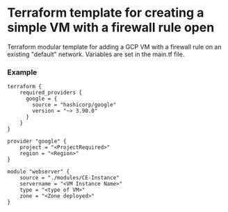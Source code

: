 # Terraform template for creating a simple VM with a firewall rule open
Terraform modular template for adding a GCP VM with a firewall rule on an existing "default" network.
Variables are set in the main.tf file.

### Example 
```t
terraform {
    required_providers {
      google = {
        source = "hashicorp/google"
        version = "~> 3.90.0"
      }
    }
}

provider "google" {
    project = "<ProjectRequired>"
    region = "<Region>"
}

module "webserver" {
    source = "./modules/CE-Instance"
    servername = "<VM Instance Name>"
    type = "<type of VM>"
    zone = "<Zone deployed>"
}
```

